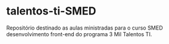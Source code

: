 # talentos-ti-SMED

Repositório destinado as aulas ministradas para o curso SMED desenvolvimento front-end do programa 3 Mil Talentos TI.
